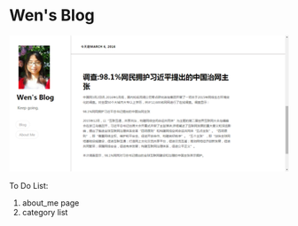 # Wen's Blog
![image](https://github.com/smilezjw/Wen-Blog/blob/master/templates/static/images/index.png)


To Do List:
1. about_me page
2. category list
